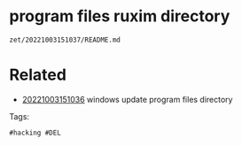 # program files ruxim directory

` zet/20221003151037/README.md `

# Related

- [20221003151036](/zet/20221003151036/README.md) windows update program files directory

Tags:

    #hacking #DEL
